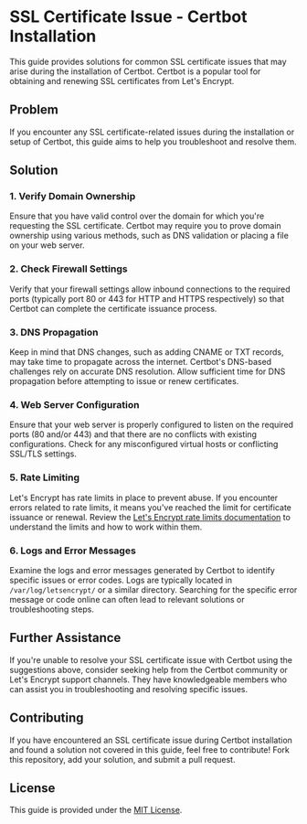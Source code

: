 # SSL Certificate Issue - Certbot Installation

This guide provides solutions for common SSL certificate issues that may arise during the installation of Certbot. Certbot is a popular tool for obtaining and renewing SSL certificates from Let's Encrypt.

## Problem

If you encounter any SSL certificate-related issues during the installation or setup of Certbot, this guide aims to help you troubleshoot and resolve them.

## Solution

### 1. Verify Domain Ownership

Ensure that you have valid control over the domain for which you're requesting the SSL certificate. Certbot may require you to prove domain ownership using various methods, such as DNS validation or placing a file on your web server.

### 2. Check Firewall Settings

Verify that your firewall settings allow inbound connections to the required ports (typically port 80 or 443 for HTTP and HTTPS respectively) so that Certbot can complete the certificate issuance process.

### 3. DNS Propagation

Keep in mind that DNS changes, such as adding CNAME or TXT records, may take time to propagate across the internet. Certbot's DNS-based challenges rely on accurate DNS resolution. Allow sufficient time for DNS propagation before attempting to issue or renew certificates.

### 4. Web Server Configuration

Ensure that your web server is properly configured to listen on the required ports (80 and/or 443) and that there are no conflicts with existing configurations. Check for any misconfigured virtual hosts or conflicting SSL/TLS settings.

### 5. Rate Limiting

Let's Encrypt has rate limits in place to prevent abuse. If you encounter errors related to rate limits, it means you've reached the limit for certificate issuance or renewal. Review the [Let's Encrypt rate limits documentation](https://letsencrypt.org/docs/rate-limits/) to understand the limits and how to work within them.

### 6. Logs and Error Messages

Examine the logs and error messages generated by Certbot to identify specific issues or error codes. Logs are typically located in `/var/log/letsencrypt/` or a similar directory. Searching for the specific error message or code online can often lead to relevant solutions or troubleshooting steps.

## Further Assistance

If you're unable to resolve your SSL certificate issue with Certbot using the suggestions above, consider seeking help from the Certbot community or Let's Encrypt support channels. They have knowledgeable members who can assist you in troubleshooting and resolving specific issues.

## Contributing

If you have encountered an SSL certificate issue during Certbot installation and found a solution not covered in this guide, feel free to contribute! Fork this repository, add your solution, and submit a pull request.

## License

This guide is provided under the [MIT License](LICENSE).

